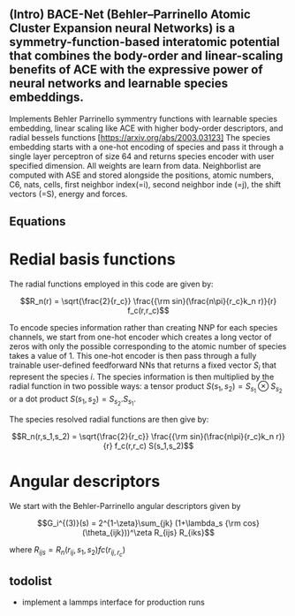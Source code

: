 ## (Intro) BACE-Net (Behler–Parrinello Atomic Cluster Expansion neural Networks) is a symmetry-function-based interatomic potential that combines the body-order and linear-scaling benefits of ACE with the expressive power of neural networks and learnable species embeddings.

Implements Behler Parrinello symmentry functions with learnable species embedding, linear scaling like ACE with higher body-order descriptors, and radial bessels functions [https://arxiv.org/abs/2003.03123]
The species embedding starts with a one-hot encoding of species and pass it through a single layer perceptron of size 64 and returns species encoder with user specified dimension.
All weights are learn from data. Neighborlist are computed with ASE and stored alongside the positions, atomic numbers, C6, nats, cells, first neighbor index(=i), second neighbor inde (=j), the shift vectors (=S), energy and forces.

## Equations
 # Redial basis functions
 The radial functions employed in this code are given by:
 
 $$R_n(r) = \sqrt{\frac{2}{r_c}} \frac{{\rm sin}(\frac{n\pi}{r_c}k_n r)}{r} f_c(r,r_c)$$
 
 To encode species information rather than creating NNP for each species channels, we start from one-hot encoder which creates a long vector of zeros with only the possible corresponding to the atomic number of species takes a value of 1. This one-hot encoder is then pass through a fully trainable user-defined feedforward NNs that returns a fixed vector $S_i$ that represent the species $i$. The species information is then multiplied by the radial function in two possible ways: a tensor product $S(s_1,s_2)=S_{s_1} \otimes S_{s_2}$ or a dot product $S(s_1,s_2)=S_{s_2} . S_{s_1}$.

The species resolved radial functions are then give by:

 $$R_n(r,s_1,s_2) = \sqrt{\frac{2}{r_c}} \frac{{\rm sin}(\frac{n\pi}{r_c}k_n r)}{r} f_c(r,r_c) S(s_1,s_2)$$ 

 # Angular descriptors
 We start with the Behler-Parrinello angular descriptors given by
 
 $$G_i^{(3)}(s) = 2^{1-\zeta}\sum_{jk} (1+\lambda_s {\rm cos}(\theta_{ijk}))^\zeta R_{ijs} R_{iks}$$

where $R_{ijs} = R_n(r_{ij},s_1,s_2) fc(r_{ij, r_c})$
## todolist
- implement a lammps interface for production runs

